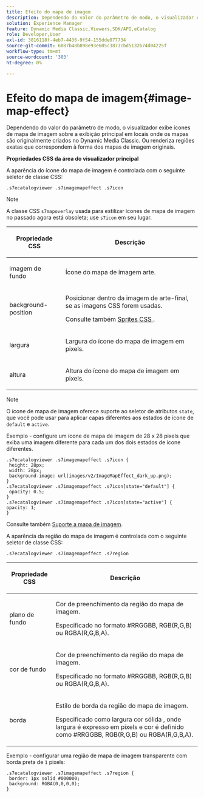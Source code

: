 ```yaml
---
title: Efeito do mapa de imagem
description: Dependendo do valor do parâmetro de modo, o visualizador exibe ícones de mapa de imagem sobre a exibição principal em locais onde os mapas são originalmente criados no Dynamic Media Classic. Ou renderiza regiões exatas que correspondem à forma dos mapas de imagem originais.
solution: Experience Manager
feature: Dynamic Media Classic,Viewers,SDK/API,eCatalog
role: Developer,User
exl-id: 3816118f-4eb7-4436-9f54-155dde077734
source-git-commit: 6087b48b898e93e605c3873cbd5132b74d04225f
workflow-type: tm+mt
source-wordcount: '303'
ht-degree: 0%

---
```


# Efeito do mapa de imagem{#image-map-effect}

Dependendo do valor do parâmetro de modo, o visualizador exibe ícones de mapa de imagem sobre a exibição principal em locais onde os mapas são originalmente criados no Dynamic Media Classic. Ou renderiza regiões exatas que correspondem à forma dos mapas de imagem originais.

<!--<a id="section_061E550C1C1D4DB2BD663A898895B38C"></a>-->

**Propriedades CSS da área do visualizador principal**

A aparência do ícone do mapa de imagem é controlada com o seguinte seletor de classe CSS:

```
.s7ecatalogviewer .s7imagemapeffect .s7icon
```

>[!NOTE]
>
>A classe CSS `s7mapoverlay` usada para estilizar ícones de mapa de imagem no passado agora está obsoleta; use `s7icon` em seu lugar.

<table id="table_94EE3F5BBE4547C0B4943471CEE7EDE4"> 
 <thead> 
  <tr> 
   <th colname="col1" class="entry"> <p> Propriedade CSS </p> </th> 
   <th colname="col2" class="entry"> <p>Descrição </p> </th> 
  </tr> 
 </thead>
 <tbody> 
  <tr> 
   <td colname="col1"> <p> <span class="codeph"> imagem de fundo </span> </p> </td> 
   <td colname="col2"> <p>Ícone do mapa de imagem arte. </p> </td> 
  </tr> 
  <tr> 
   <td colname="col1"> <p> <span class="codeph"> background-position </span> </p> </td> 
   <td colname="col2"> <p> Posicionar dentro da imagem de arte-final, se as imagens CSS forem usadas. </p> <p>Consulte também <a href="../../../c-html5-s7-aem-asset-viewers/c-html5-20-ecatalog-viewer-about/c-html5-20-ecatalog-viewer-customizingviewer/c-html5-20-ecatalog-viewer-customizingviewer.md#section-9d570f95eb2443aca74c1b02f6e89aff" format="dita" scope="local"> Sprites CSS </a>. </p> </td> 
  </tr> 
  <tr> 
   <td colname="col1"> <p> <span class="codeph"> largura </span> </p> </td> 
   <td colname="col2"> <p>Largura do ícone do mapa de imagem em pixels. </p> </td> 
  </tr> 
  <tr> 
   <td colname="col1"> <p> <span class="codeph"> altura </span> </p> </td> 
   <td colname="col2"> <p>Altura do ícone do mapa de imagem em pixels. </p> </td> 
  </tr> 
 </tbody> 
</table>

>[!NOTE]
>
>O ícone de mapa de imagem oferece suporte ao seletor de atributos `state`, que você pode usar para aplicar capas diferentes aos estados de ícone de `default` e `active`.

Exemplo - configure um ícone de mapa de imagem de 28 x 28 pixels que exiba uma imagem diferente para cada um dos dois estados de ícone diferentes.

```
.s7ecatalogviewer .s7imagemapeffect .s7icon { 
 height: 28px; 
 width: 28px;  
 background-image: url(images/v2/ImageMapEffect_dark_up.png); 
} 
.s7ecatalogviewer .s7imagemapeffect .s7icon[state="default"] { 
 opacity: 0.5; 
} 
.s7ecatalogviewer .s7imagemapeffect .s7icon[state="active"] { 
opacity: 1; 
}
```

Consulte também [Suporte a mapa de imagem](../../../c-html5-s7-aem-asset-viewers/c-html5-20-ecatalog-viewer-about/c-html5-20-ecatalog-image-map-support.md#concept-28759efae5014a1fa8b0fb14dc26812a).

A aparência da região do mapa de imagem é controlada com o seguinte seletor de classe CSS:

```
.s7ecatalogviewer .s7imagemapeffect .s7region
```

<table id="table_1FF98CE842604AAABD838FF528CDC4EF"> 
 <thead> 
  <tr> 
   <th colname="col1" class="entry"> <p> Propriedade CSS </p> </th> 
   <th colname="col2" class="entry"> <p>Descrição </p> </th> 
  </tr> 
 </thead>
 <tbody> 
  <tr> 
   <td colname="col1"> <p> <span class="codeph"> plano de fundo </span> </p> </td> 
   <td colname="col2"> <p> Cor de preenchimento da região do mapa de imagem. </p> <p>Especificado no formato #RRGGBB, RGB(R,G,B) ou RGBA(R,G,B,A). </p> </td> 
  </tr> 
  <tr> 
   <td colname="col1"> <p> <span class="codeph"> cor de fundo </span> </p> </td> 
   <td colname="col2"> <p> Cor de preenchimento da região do mapa de imagem. </p> <p>Especificado no formato #RRGGBB, RGB(R,G,B) ou RGBA(R,G,B,A). </p> </td> 
  </tr> 
  <tr> 
   <td colname="col1"> <p> <span class="codeph"> borda </span> </p> </td> 
   <td colname="col2"> <p> Estilo de borda da região do mapa de imagem. </p> <p>Especificado como <span class="codeph"> <span class="varname"> largura </span> cor <span class="varname"> sólida </span> </span>, onde <span class="codeph"> <span class="varname"> largura </span> </span> é expresso em pixels e <span class="codeph"> <span class="varname"> cor </span> </span> é definido como #RRGGBB, RGB(R,G,B) ou RGBA(R,G,B,A). </p> </td> 
  </tr> 
 </tbody> 
</table>

Exemplo - configurar uma região de mapa de imagem transparente com borda preta de `1` pixels:

```
.s7ecatalogviewer .s7imagemapeffect .s7region { 
 border: 1px solid #000000; 
 background: RGBA(0,0,0,0);  
}
```

